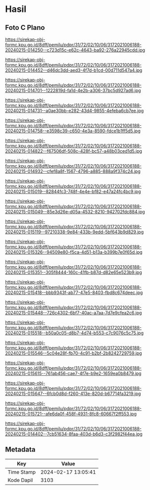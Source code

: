 # Hasil

## Foto C Plano

https://sirekap-obj-formc.kpu.go.id/8dff/pemilu/pdpr/31/72/02/10/06/3172021006188-20240215-014250--c723d15c-e62c-4643-ba92-276a22945cdd.jpg

https://sirekap-obj-formc.kpu.go.id/8dff/pemilu/pdpr/31/72/02/10/06/3172021006188-20240215-014452--d46dc3dd-aed3-4f7d-b1cd-00d711d547a4.jpg

https://sirekap-obj-formc.kpu.go.id/8dff/pemilu/pdpr/31/72/02/10/06/3172021006188-20240215-014701--1222819d-fa1d-4e2b-a306-37bc5d927ad6.jpg

https://sirekap-obj-formc.kpu.go.id/8dff/pemilu/pdpr/31/72/02/10/06/3172021006188-20240215-014731--a0ae30bb-e282-43d4-9855-4efeba6cb7ee.jpg

https://sirekap-obj-formc.kpu.go.id/8dff/pemilu/pdpr/31/72/02/10/06/3172021006188-20240215-014758--e3598c39-c650-4e3a-8590-fdce1b1ff5d5.jpg

https://sirekap-obj-formc.kpu.go.id/8dff/pemilu/pdpr/31/72/02/10/06/3172021006188-20240215-014822--f67506df-508c-428f-bc57-a48b03ced1d5.jpg

https://sirekap-obj-formc.kpu.go.id/8dff/pemilu/pdpr/31/72/02/10/06/3172021006188-20240215-014932--cfef8a8f-1567-4796-a885-888a9f374c24.jpg

https://sirekap-obj-formc.kpu.go.id/8dff/pemilu/pdpr/31/72/02/10/06/3172021006188-20240215-015019--82844fc3-748f-4e4e-bf82-e47a24fc4bc9.jpg

https://sirekap-obj-formc.kpu.go.id/8dff/pemilu/pdpr/31/72/02/10/06/3172021006188-20240215-015049--85e3d26e-d05a-4532-8210-942702fdc884.jpg

https://sirekap-obj-formc.kpu.go.id/8dff/pemilu/pdpr/31/72/02/10/06/3172021006188-20240215-015119--97210338-9e84-433b-9edd-5bf643b9d829.jpg

https://sirekap-obj-formc.kpu.go.id/8dff/pemilu/pdpr/31/72/02/10/06/3172021006188-20240215-015326--94509e80-f5ca-4d51-b13a-b399b7e0f65d.jpg

https://sirekap-obj-formc.kpu.go.id/8dff/pemilu/pdpr/31/72/02/10/06/3172021006188-20240215-015351--305f8444-160c-41fb-b87d-d82e65e523b9.jpg

https://sirekap-obj-formc.kpu.go.id/8dff/pemilu/pdpr/31/72/02/10/06/3172021006188-20240215-015418--bbb9343f-ab77-47e5-8403-fbd8c674deec.jpg

https://sirekap-obj-formc.kpu.go.id/8dff/pemilu/pdpr/31/72/02/10/06/3172021006188-20240215-015448--726c4302-6bf7-40ac-a7aa-7d7e9cfea2c6.jpg

https://sirekap-obj-formc.kpu.go.id/8dff/pemilu/pdpr/31/72/02/10/06/3172021006188-20240215-015518--b50a0c05-d8b7-4d74-b553-c7c9076c5c75.jpg

https://sirekap-obj-formc.kpu.go.id/8dff/pemilu/pdpr/31/72/02/10/06/3172021006188-20240215-015546--5c04e28f-fb70-4c91-b2bf-2b8242729759.jpg

https://sirekap-obj-formc.kpu.go.id/8dff/pemilu/pdpr/31/72/02/10/06/3172021006188-20240215-015615--761ab456-cae7-4f7e-b9e2-1659ea0b8479.jpg

https://sirekap-obj-formc.kpu.go.id/8dff/pemilu/pdpr/31/72/02/10/06/3172021006188-20240215-015647--6fcb0d8d-f260-413e-820d-b67714fa3219.jpg

https://sirekap-obj-formc.kpu.go.id/8dff/pemilu/pdpr/31/72/02/10/06/3172021006188-20240215-015721--afe6da0f-458f-4931-8fc8-60667f2ff553.jpg

https://sirekap-obj-formc.kpu.go.id/8dff/pemilu/pdpr/31/72/02/10/06/3172021006188-20240215-014402--7cb51634-8faa-403d-b6d3-c3f2982f44ea.jpg


## Metadata

| Key        | Value               |
| ---------- | ------------------- |
| Time Stamp | 2024-02-17 13:05:41 |
| Kode Dapil | 3103                |



